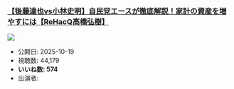 ### [【後藤達也vs小林史明】自民党エースが徹底解説！家計の資産を増やすには【ReHacQ高橋弘樹】](https://www.youtube.com/watch?v=ZjMV4IWDg1Y)
[![](https://img.youtube.com/vi/ZjMV4IWDg1Y/sddefault.jpg)](https://www.youtube.com/watch?v=ZjMV4IWDg1Y)
-   公開日: 2025-10-19
-   視聴数: 44,179
-   **いいね数: 574**
-   出演者: 
